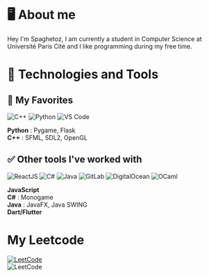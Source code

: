 
# 🖥️ About me 

Hey I'm Spaghetoz, I am currently a student in Computer Science at Université Paris Cité and I like programming during my free time.

# 🔧 Technologies and Tools

## 🌟 My Favorites

![C++](https://img.shields.io/badge/c++-%2300599C.svg?style=for-the-badge&logo=c%2B%2B&logoColor=white)
![Python](https://img.shields.io/badge/python-3670A0?style=for-the-badge&logo=python&logoColor=ffdd54)
![VS Code](https://img.shields.io/badge/Visual%20Studio%20Code-0078d7.svg?style=for-the-badge&logo=visual-studio-code&logoColor=white)

**Python** : Pygame, Flask 
<br/>
**C++** : SFML, SDL2, OpenGL
<br/>

## ✅ Other tools I've worked with

![ReactJS](https://img.shields.io/badge/-ReactJs-61DAFB?logo=react&logoColor=white&style=for-the-badge)
![C#](https://img.shields.io/badge/c%23-%23239120.svg?style=for-the-badge&logo=csharp&logoColor=white)
![Java](https://img.shields.io/badge/java-%23ED8B00.svg?style=for-the-badge&logo=openjdk&logoColor=white)
![GitLab](https://img.shields.io/badge/gitlab-%23181717.svg?style=for-the-badge&logo=gitlab&logoColor=white)
![DigitalOcean](https://img.shields.io/badge/DigitalOcean-%230167ff.svg?style=for-the-badge&logo=digitalOcean&logoColor=white)
![OCaml](https://img.shields.io/badge/OCaml-%23E98407.svg?style=for-the-badge&logo=ocaml&logoColor=white)

**JavaScript**
<br/>
**C#** : Monogame
<br/>
**Java** : JavaFX, Java SWING
<br/>
**Dart/Flutter**

# My Leetcode
[![LeetCode](https://img.shields.io/badge/LeetCode-Profile-orange?style=for-the-badge&logo=leetcode)](https://leetcode.com/Spaghetoz/)
<br/>
![LeetCode](https://leetcard.jacoblin.cool/Spaghetoz?theme=dark&font=Monospace)
